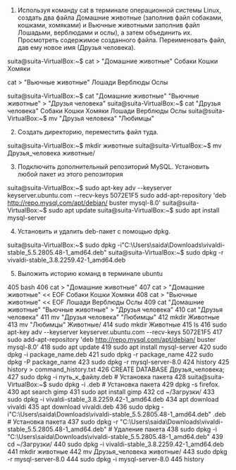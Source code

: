 1. Используя команду cat в терминале операционной системы Linux, создать
два файла Домашние животные (заполнив файл собаками, кошками,
хомяками) и Вьючные животными заполнив файл Лошадьми, верблюдами и
ослы), а затем объединить их. Просмотреть содержимое созданного файла.
Переименовать файл, дав ему новое имя (Друзья человека).

suita@suita-VirtualBox:~$ cat > "Домашние животные" 
Собаки
Кошки
Хомяки

cat > "Вьючные животные" 
Лошади
Верблюды
Ослы

suita@suita-VirtualBox:~$ cat "Домашние животные" "Вьючные животные" > "Друзья человека"
suita@suita-VirtualBox:~$ cat "Друзья человека"
Собаки
Кошки
Хомяки
Лошади
Верблюды
Ослы
suita@suita-VirtualBox:~$ mv "Друзья человека" "Любимцы"

2. Создать директорию, переместить файл туда.

suita@suita-VirtualBox:~$ mkdir животные
suita@suita-VirtualBox:~$ mv Друзья_человека животные/

3. Подключить дополнительный репозиторий MySQL. Установить любой пакет
из этого репозитория

suita@suita-VirtualBox:~$ sudo apt-key adv --keyserver keyserver.ubuntu.com --recv-keys 5072E1F5
sudo add-apt-repository 'deb http://repo.mysql.com/apt/debian/ buster mysql-8.0'
suita@suita-VirtualBox:~$ sudo apt update
suita@suita-VirtualBox:~$ sudo apt install mysql-server

4. Установить и удалить deb-пакет с помощью dpkg.

suita@suita-VirtualBox:~$ sudo dpkg -i"C:\Users\saida\Downloads\vivaldi-stable_5.5.2805.48-1_amd64.deb" 
suita@suita-VirtualBox:~$ sudo dpkg -r vivaldi-stable_3.8.2259.42-1_amd64.deb

5. Выложить историю команд в терминале ubuntu

405  bash
406  cat > "Домашние животные"
  407  cat > "Домашние животные" << EOF
Собаки
Кошки
Хомяки
  408  cat > "Вьючные животные" << EOF
Лошади
Верблюды
Ослы
  409  cat "Домашние животные" "Вьючные животные" > "Друзья человека"
  410  cat "Друзья человека"
  411  mv "Друзья человека" "Любимцы"
  412  mkdir Животные
  413  mv "Любимцы" Животные/
  414  sudo mkdir Животные
  415  ls
  416  sudo apt-key adv --keyserver keyserver.ubuntu.com --recv-keys 5072E1F5
  417  sudo add-apt-repository 'deb http://repo.mysql.com/apt/debian/ buster mysql-8.0'
  418  sudo apt update
  419  sudo apt install mysql-server
  420  sudo dpkg -i package_name.deb
  421  sudo dpkg -r package_name
  422  sudo dpkg -P package_name
  423  sudo dpkg -r mysql-server-8.0
  424  history
  425  history > command_history.txt
  426  CREATE DATABASE Друзья_человека;
  427  sudo dpkg -i путь_к_файлу.deb  # Установка пакета
  428  suita@suita-VirtualBox:~$ sudo dpkg -i .deb  # Установка пакета
  429  dpkg -s firefox.
  430  apt search gimp
  431  sudo apt install gimp
  432  cd ~/Загрузки/
  433  sudo dpkg -i vivaldi-stable_3.8.2259.42-1_amd64.deb
  434  apt download vivaldi
  435  apt download vivaldi.deb
  436  sudo dpkg -i"C:\Users\saida\Downloads\vivaldi-stable_5.5.2805.48-1_amd64.deb" .deb  # Установка пакета
  437  sudo dpkg -r "C:\Users\saida\Downloads\vivaldi-stable_5.5.2805.48-1_amd64.deb"    # Удаление пакета
  438  sudo dpkg -i "C:\Users\saida\Downloads\vivaldi-stable_5.5.2805.48-1_amd64.deb"
  439  cd ~/Загрузки/
  440  sudo dpkg -i vivaldi-stable_3.8.2259.42-1_amd64.deb
  441  mkdir животные
  442  mv Друзья_человека животные/
  443  sudo dpkg -r mysql-server-8.0
  444  sudo dpkg -i mysql-server-8.0
  445  history
 




 






